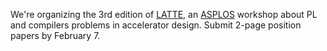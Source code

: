 We're organizing the 3rd edition of [LATTE][], an [ASPLOS][] workshop about PL and compilers problems in accelerator design. Submit 2-page position papers by February 7.

[latte]: https://capra.cs.cornell.edu/latte23/
[asplos]: https://asplos-conference.org
